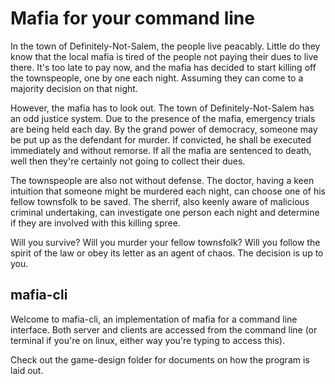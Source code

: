 # Mafia for your command line

In the town of Definitely-Not-Salem, the people live peacably. Little do they know that the local mafia is tired of the people not paying their dues to live there. It's too late to pay now, and the mafia has decided to start killing off the townspeople, one by one each night. Assuming they can come to a majority decision on that night.

However, the mafia has to look out. The town of Definitely-Not-Salem has an odd justice system. Due to the presence of the mafia, emergency trials are being held each day. By the grand power of democracy, someone may be put up as the defendant for murder. If convicted, he shall be executed immediately and without remorse. If all the mafia are sentenced to death, well then they're certainly not going to collect their dues.

The townspeople are also not without defense. The doctor, having a keen intuition that someone might be murdered each night, can choose one of his fellow townsfolk to be saved. The sherrif, also keenly aware of malicious criminal undertaking, can investigate one person each night and determine if they are involved with this killing spree.

Will you survive? Will you murder your fellow townsfolk? Will you follow the spirit of the law or obey its letter as an agent of chaos. The decision is up to you.

## mafia-cli

Welcome to mafia-cli, an implementation of mafia for a command line interface. Both server and clients are accessed from the command line (or terminal if you're on linux, either way you're typing to access this).

Check out the game-design folder for documents on how the program is laid out.
